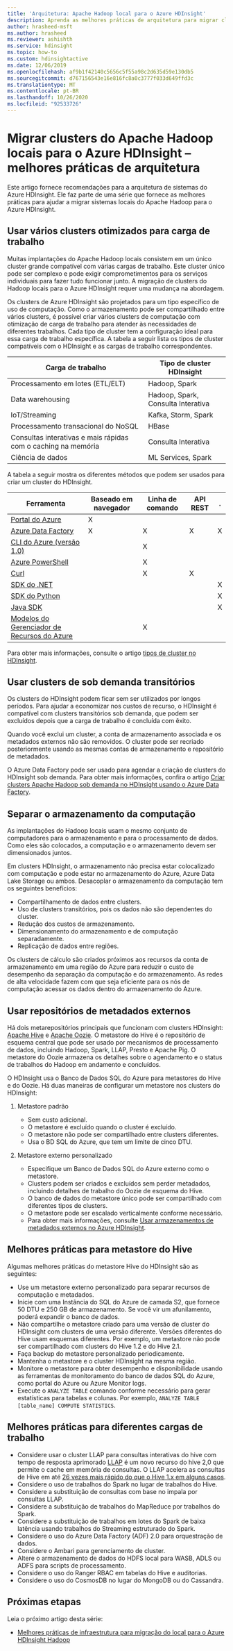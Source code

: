 ```yaml
---
title: 'Arquitetura: Apache Hadoop local para o Azure HDInsight'
description: Aprenda as melhores práticas de arquitetura para migrar clusters do Hadoop locais para o Azure HDInsight.
author: hrasheed-msft
ms.author: hrasheed
ms.reviewer: ashishth
ms.service: hdinsight
ms.topic: how-to
ms.custom: hdinsightactive
ms.date: 12/06/2019
ms.openlocfilehash: af9b1f42140c5656c5f55a98c2d635d59e130db5
ms.sourcegitcommit: d767156543e16e816fc8a0c3777f033d649ffd3c
ms.translationtype: MT
ms.contentlocale: pt-BR
ms.lasthandoff: 10/26/2020
ms.locfileid: "92533726"
---
```

# <a name="migrate-on-premises-apache-hadoop-clusters-to-azure-hdinsight---architecture-best-practices"></a>Migrar clusters do Apache Hadoop locais para o Azure HDInsight – melhores práticas de arquitetura

Este artigo fornece recomendações para a arquitetura de sistemas do Azure HDInsight. Ele faz parte de uma série que fornece as melhores práticas para ajudar a migrar sistemas locais do Apache Hadoop para o Azure HDInsight.

## <a name="use-multiple-workload-optimized-clusters"></a>Usar vários clusters otimizados para carga de trabalho

Muitas implantações do Apache Hadoop locais consistem em um único cluster grande compatível com várias cargas de trabalho. Este cluster único pode ser complexo e pode exigir comprometimentos para os serviços individuais para fazer tudo funcionar junto. A migração de clusters do Hadoop locais para o Azure HDInsight requer uma mudança na abordagem.

Os clusters de Azure HDInsight são projetados para um tipo específico de uso de computação. Como o armazenamento pode ser compartilhado entre vários clusters, é possível criar vários clusters de computação com otimização de carga de trabalho para atender às necessidades de diferentes trabalhos. Cada tipo de cluster tem a configuração ideal para essa carga de trabalho específica. A tabela a seguir lista os tipos de cluster compatíveis com o HDInsight e as cargas de trabalho correspondentes.

|Carga de trabalho|Tipo de cluster HDInsight|
|---|---|
|Processamento em lotes (ETL/ELT)|Hadoop, Spark|
|Data warehousing|Hadoop, Spark, Consulta Interativa|
|IoT/Streaming|Kafka, Storm, Spark|
|Processamento transacional do NoSQL|HBase|
|Consultas interativas e mais rápidas com o caching na memória|Consulta Interativa|
|Ciência de dados|ML Services, Spark|

A tabela a seguir mostra os diferentes métodos que podem ser usados para criar um cluster do HDInsight.

|Ferramenta|Baseado em navegador|Linha de comando|API REST|.|
|---|---|---|---|---|
|[Portal do Azure](../hdinsight-hadoop-create-linux-clusters-portal.md)|X||||
|[Azure Data Factory](../hdinsight-hadoop-create-linux-clusters-adf.md)|X|X|X|X|
|[CLI do Azure (versão 1.0)](../hdinsight-hadoop-create-linux-clusters-azure-cli.md)||X|||
|[Azure PowerShell](../hdinsight-hadoop-create-linux-clusters-azure-powershell.md)||X|||
|[Curl](../hdinsight-hadoop-create-linux-clusters-curl-rest.md)||X|X||
|[SDK do .NET](/dotnet/api/overview/azure/hdinsight?view=azure-dotnet&preserve-view=true)||||X|
|[SDK do Python](/python/api/overview/azure/hdinsight)||||X|
|[Java SDK](/java/api/overview/azure/hdinsight)||||X|
|[Modelos do Gerenciador de Recursos do Azure](../hdinsight-hadoop-create-linux-clusters-arm-templates.md)||X|||

Para obter mais informações, consulte o artigo [tipos de cluster no HDInsight](../hadoop/apache-hadoop-introduction.md).

## <a name="use-transient-on-demand-clusters"></a>Usar clusters de sob demanda transitórios

Os clusters do HDInsight podem ficar sem ser utilizados por longos períodos. Para ajudar a economizar nos custos de recurso, o HDInsight é compatível com clusters transitórios sob demanda, que podem ser excluídos depois que a carga de trabalho é concluída com êxito.

Quando você exclui um cluster, a conta de armazenamento associada e os metadados externos não são removidos. O cluster pode ser recriado posteriormente usando as mesmas contas de armazenamento e repositório de metadados.

O Azure Data Factory pode ser usado para agendar a criação de clusters do HDInsight sob demanda. Para obter mais informações, confira o artigo [Criar clusters Apache Hadoop sob demanda no HDInsight usando o Azure Data Factory](../hdinsight-hadoop-create-linux-clusters-adf.md).

## <a name="decouple-storage-from-compute"></a>Separar o armazenamento da computação

As implantações do Hadoop locais usam o mesmo conjunto de computadores para o armazenamento e para o processamento de dados. Como eles são colocados, a computação e o armazenamento devem ser dimensionados juntos.

Em clusters HDInsight, o armazenamento não precisa estar colocalizado com computação e pode estar no armazenamento do Azure, Azure Data Lake Storage ou ambos. Desacoplar o armazenamento da computação tem os seguintes benefícios:

- Compartilhamento de dados entre clusters.
- Uso de clusters transitórios, pois os dados não são dependentes do cluster.
- Redução dos custos de armazenamento.
- Dimensionamento do armazenamento e de computação separadamente.
- Replicação de dados entre regiões.

Os clusters de cálculo são criados próximos aos recursos da conta de armazenamento em uma região do Azure para reduzir o custo de desempenho da separação da computação e do armazenamento. As redes de alta velocidade fazem com que seja eficiente para os nós de computação acessar os dados dentro do armazenamento do Azure.

## <a name="use-external-metadata-stores"></a>Usar repositórios de metadados externos

Há dois metarepositórios principais que funcionam com clusters HDInsight: [Apache Hive](https://hive.apache.org/) e [Apache Oozie](https://oozie.apache.org/). O metastore do Hive é o repositório de esquema central que pode ser usado por mecanismos de processamento de dados, incluindo Hadoop, Spark, LLAP, Presto e Apache Pig. O metastore do Oozie armazena os detalhes sobre o agendamento e o status de trabalhos do Hadoop em andamento e concluídos.

O HDInsight usa o Banco de Dados SQL do Azure para metastores do Hive e do Oozie. Há duas maneiras de configurar um metastore nos clusters do HDInsight:

1. Metastore padrão

    - Sem custo adicional.
    - O metastore é excluído quando o cluster é excluído.
    - O metastore não pode ser compartilhado entre clusters diferentes.
    - Usa o BD SQL do Azure, que tem um limite de cinco DTU.

1. Metastore externo personalizado

    - Especifique um Banco de Dados SQL do Azure externo como o metastore.
    - Clusters podem ser criados e excluídos sem perder metadados, incluindo detalhes de trabalho do Oozie de esquema do Hive.
    - O banco de dados do metastore único pode ser compartilhado com diferentes tipos de clusters.
    - O metastore pode ser escalado verticalmente conforme necessário.
    - Para obter mais informações, consulte [Usar armazenamentos de metadados externos no Azure HDInsight](../hdinsight-use-external-metadata-stores.md).

## <a name="best-practices-for-hive-metastore"></a>Melhores práticas para metastore do Hive

Algumas melhores práticas do metastore Hive do HDInsight são as seguintes:

- Use um metastore externo personalizado para separar recursos de computação e metadados.
- Inicie com uma Instância do SQL do Azure de camada S2, que fornece 50 DTU e 250 GB de armazenamento. Se você vir um afunilamento, poderá expandir o banco de dados.
- Não compartilhe o metastore criado para uma versão de cluster do HDInsight com clusters de uma versão diferente. Versões diferentes do Hive usam esquemas diferentes. Por exemplo, um metastore não pode ser compartilhado com clusters do Hive 1.2 e do Hive 2.1.
- Faça backup do metastore personalizado periodicamente.
- Mantenha o metastore e o cluster HDInsight na mesma região.
- Monitore o metastore para obter desempenho e disponibilidade usando as ferramentas de monitoramento do banco de dados SQL do Azure, como portal do Azure ou Azure Monitor logs.
- Execute o `ANALYZE TABLE` comando conforme necessário para gerar estatísticas para tabelas e colunas. Por exemplo, `ANALYZE TABLE [table_name] COMPUTE STATISTICS`.

## <a name="best-practices-for-different-workloads"></a>Melhores práticas para diferentes cargas de trabalho

- Considere usar o cluster LLAP para consultas interativas do hive com tempo de resposta aprimorado [LLAP](https://cwiki.apache.org/confluence/display/Hive/LLAP) é um novo recurso do hive 2,0 que permite o cache em memória de consultas. O LLAP acelera as consultas de Hive em até [26 vezes mais rápido do que o Hive 1.x em alguns casos](https://hortonworks.com/blog/announcing-apache-hive-2-1-25x-faster-queries-much/).
- Considere o uso de trabalhos do Spark no lugar de trabalhos do Hive.
- Considere a substituição de consultas com base no impala por consultas LLAP.
- Considere a substituição de trabalhos do MapReduce por trabalhos do Spark.
- Considere a substituição de trabalhos em lotes do Spark de baixa latência usando trabalhos do Streaming estruturado do Spark.
- Considere o uso do Azure Data Factory (ADF) 2.0 para orquestração de dados.
- Considere o Ambari para gerenciamento de cluster.
- Altere o armazenamento de dados do HDFS local para WASB, ADLS ou ADFS para scripts de processamento.
- Considere o uso do Ranger RBAC em tabelas do Hive e auditorias.
- Considere o uso do CosmosDB no lugar do MongoDB ou do Cassandra.

## <a name="next-steps"></a>Próximas etapas

Leia o próximo artigo desta série:

- [Melhores práticas de infraestrutura para migração do local para o Azure HDInsight Hadoop](apache-hadoop-on-premises-migration-best-practices-infrastructure.md)